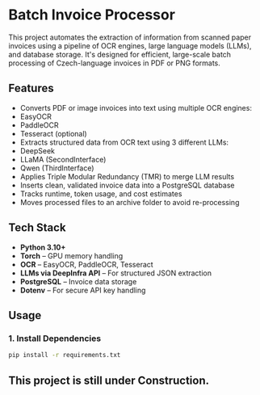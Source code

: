 #  Batch Invoice Processor

This project automates the extraction of information from scanned paper invoices using a pipeline of OCR engines, large language models (LLMs), and database storage. It's designed for efficient, large-scale batch processing of Czech-language invoices in PDF or PNG formats.

##  Features

-  Converts PDF or image invoices into text using multiple OCR engines:
  - EasyOCR
  - PaddleOCR
  - Tesseract (optional)
-  Extracts structured data from OCR text using 3 different LLMs:
  - DeepSeek
  - LLaMA (SecondInterface)
  - Qwen (ThirdInterface)
-  Applies Triple Modular Redundancy (TMR) to merge LLM results
-  Inserts clean, validated invoice data into a PostgreSQL database
-  Tracks runtime, token usage, and cost estimates
-  Moves processed files to an archive folder to avoid re-processing

## Tech Stack

- **Python 3.10+**
- **Torch** – GPU memory handling
- **OCR** – EasyOCR, PaddleOCR, Tesseract
- **LLMs via DeepInfra API** – For structured JSON extraction
- **PostgreSQL** – Invoice data storage
- **Dotenv** – For secure API key handling

## Usage

### 1. Install Dependencies
```bash
pip install -r requirements.txt
```

## This project is still under Construction.
